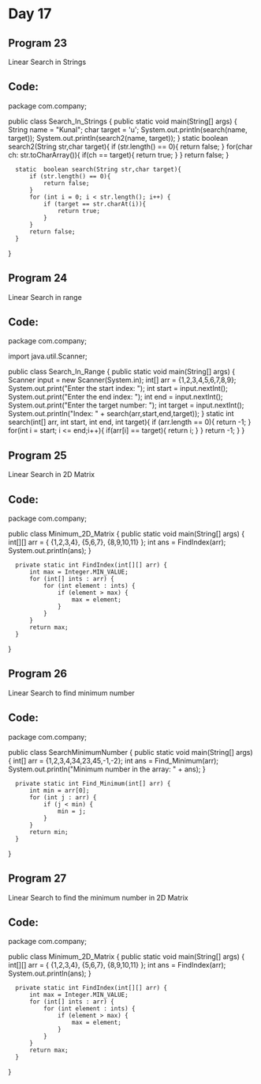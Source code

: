 # Day 17

## Program 23
Linear Search in Strings 

## Code:

  package com.company;

  public class Search_In_Strings {
      public static void main(String[] args) {
          String name = "Kunal";
          char target = 'u';
          System.out.println(search(name, target));
          System.out.println(search2(name, target));
      }
      static  boolean search2(String str,char target){
          if (str.length() == 0){
              return false;
          }
          for(char ch: str.toCharArray()){
              if(ch == target){
                  return true;
              }
          }
          return false;
      }

      static  boolean search(String str,char target){
          if (str.length() == 0){
              return false;
          }
          for (int i = 0; i < str.length(); i++) {
              if (target == str.charAt(i)){
                  return true;
              }
          }
          return false;
      }
  }
  
## Program 24
Linear Search in range

## Code:
  package com.company;

  import java.util.Scanner;

  public class Search_In_Range {
      public static void main(String[] args) {
          Scanner input = new Scanner(System.in);
          int[] arr = {1,2,3,4,5,6,7,8,9};
          System.out.print("Enter the start index: ");
          int start = input.nextInt();
          System.out.print("Enter the end index: ");
          int end = input.nextInt();
          System.out.print("Enter the target number: ");
          int target = input.nextInt();
          System.out.println("Index: " + search(arr,start,end,target));
      }
      static  int search(int[] arr, int start, int end, int target){
          if (arr.length == 0){
              return -1;
          }
          for(int i = start; i <= end;i++){
              if(arr[i] == target){
                  return i;
              }
          }
          return -1;
      }
  }
## Program 25
Linear Search in 2D Matrix

## Code:
  package com.company;

  public class Minimum_2D_Matrix {
      public static void main(String[] args) {
          int[][] arr = {
                  {1,2,3,4},
                  {5,6,7},
                  {8,9,10,11}
          };
          int ans = FindIndex(arr);
          System.out.println(ans);
      }

      private static int FindIndex(int[][] arr) {
          int max = Integer.MIN_VALUE;
          for (int[] ints : arr) {
              for (int element : ints) {
                  if (element > max) {
                      max = element;
                  }
              }
          }
          return max;
      }
  }

## Program 26
Linear Search to find minimum number

## Code:
  package com.company;

  public class SearchMinimumNumber {
      public static void main(String[] args) {
          int[] arr = {1,2,3,4,34,23,45,-1,-2};
          int ans = Find_Minimum(arr);
          System.out.println("Minimum number in the array: " + ans);
      }

      private static int Find_Minimum(int[] arr) {
          int min = arr[0];
          for (int j : arr) {
              if (j < min) {
                  min = j;
              }
          }
          return min;
      }
  }

## Program 27
Linear Search to find the minimum number in 2D Matrix

## Code:
  package com.company;

  public class Minimum_2D_Matrix {
      public static void main(String[] args) {
          int[][] arr = {
                  {1,2,3,4},
                  {5,6,7},
                  {8,9,10,11}
          };
          int ans = FindIndex(arr);
          System.out.println(ans);
      }

      private static int FindIndex(int[][] arr) {
          int max = Integer.MIN_VALUE;
          for (int[] ints : arr) {
              for (int element : ints) {
                  if (element > max) {
                      max = element;
                  }
              }
          }
          return max;
      }
  }

